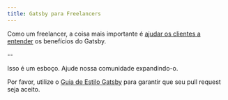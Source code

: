 ```yaml
---
title: Gatsby para Freelancers
---
```


Como um freelancer, a coisa mais importante é [ajudar os clientes a entender](/docs/winning-over-clients) os benefícios do Gatsby.

--

Isso é um esboço. Ajude nossa comunidade expandindo-o.

Por favor, utilize o [Guia de Estilo Gatsby](/contributing/gatsby-style-guide/) para garantir que seu pull request seja aceito.
